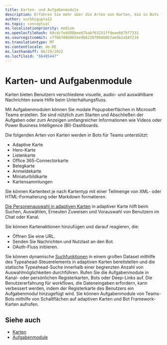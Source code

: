 ```yaml
---
title: Karten- und Aufgabenmodule
description: Erfahren Sie mehr über die Arten von Karten, die in Bots für Teams unterstützt werden, z. B. adaptive Karten, Hero- und Miniaturansichtenkarten und deren Aktionen.
author: surbhigupta12
ms.topic: conceptual
ms.localizationpriority: medium
ms.openlocfilehash: 04cdcfedd98bee67babf63231ffdeae6679f7331
ms.sourcegitcommit: c7fbb789b9654e9b8238700460b7ae5b2a58f216
ms.translationtype: MT
ms.contentlocale: de-DE
ms.lasthandoff: 06/29/2022
ms.locfileid: "66485447"
---
```

# <a name="cards-and-task-modules"></a>Karten- und Aufgabenmodule

Karten bieten Benutzern verschiedene visuelle, audio- und auswählbare Nachrichten sowie Hilfe beim Unterhaltungsfluss.

Mit Aufgabenmodulen können Sie modale Popupoberflächen in Microsoft Teams erstellen. Sie sind nützlich zum Starten und Abschließen der Aufgaben oder zum Anzeigen umfangreicher Informationen wie Videos oder Power Business Intelligence (BI)-Dashboards.

Die folgenden Arten von Karten werden in Bots für Teams unterstützt:

* Adaptive Karte
* Hero-Karte
* Listenkarte
* Office 365-Connectorkarte
* Belegkarte
* Anmeldekarte
* Miniaturbildkarte
* Kartensammlungen

Sie können Kartentext je nach Kartentyp mit einer Teilmenge von XML- oder HTML-Formatierung oder Markdown formatieren.

[Die Personenauswahl in adaptiven Karten](cards/people-picker.md) in adaptiver Karte hilft beim Suchen, Auswählen, Erneuten Zuweisen und Vorauswahl von Benutzern im Chat oder Kanal.

Sie können Kartenaktionen hinzufügen und darauf reagieren, die:

* Öffnen Sie eine URL.
* Senden Sie Nachrichten und Nutzlast an den Bot.
* OAuth-Fluss initiieren.

Sie können dynamische [Suchfunktionen](~/task-modules-and-cards/cards/dynamic-search.md) in einem großen Dataset mithilfe des Typeahead-Steuerelements in adaptiven Karten bereitstellen und die statische Typeahead-Suche innerhalb einer begrenzten Anzahl von Auswahlmöglichkeiten durchführen. Rufen Sie die Aufgabenmodule in Kanal- oder persönlichen Registerkarten, Bots oder Deep-Links auf. Die Benutzererfahrung für workflows, die Dateneingaben erfordern, kann verbessert werden, indem der Registerkarte des Benutzers ein Aufgabenmodul hinzugefügt wird. Sie können Aufgabenmodule von Teams-Bots mithilfe von Schaltflächen auf adaptiven Karten und Bot Framework-Karten aufrufen.

## <a name="see-also"></a>Siehe auch

* [Karten](~/task-modules-and-cards/what-are-cards.md)
* [Aufgabenmodule](~/task-modules-and-cards/what-are-task-modules.md)
